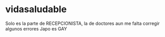 # vidasaludable
Solo es la parte de RECEPCIONISTA, la de doctores aun me falta corregir algunos errores 
Japo es GAY
